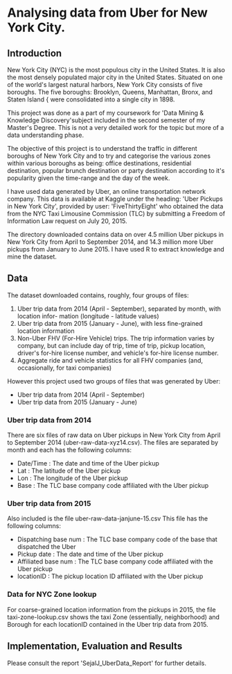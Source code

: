 # Analysing data from Uber for New York City.

## Introduction
New York City (NYC) is the most populous city in the United States. It is also the most
densely populated major city in the United States. Situated on one of the world's largest
natural harbors, New York City consists of five boroughs. The five boroughs: Brooklyn, Queens,
Manhattan, Bronx, and Staten Island { were consolidated into a single city in 1898.

This project was done as a part of my coursework for 'Data Mining & Knowledge Discovery'subject 
included in the second semester of my Master's Degree. This is not a very detailed work for the topic
but more of a data understanding phase.

The objective of this project is to understand the traffic in different boroughs of New York
City and to try and categorise the various zones within various boroughs as being: office
destinations, residential destination, popular brunch destination or party destination according
to it's popularity given the time-range and the day of the week.

I have used data generated by Uber, an online transportation network company. This data
is available at Kaggle under the heading: 'Uber Pickups in New York City', provided by user:
'FiveThirtyEight' who obtained the data from the NYC Taxi Limousine Commission (TLC)
by submitting a Freedom of Information Law request on July 20, 2015.

The directory downloaded contains data on over 4.5 million Uber pickups in New York City
from April to September 2014, and 14.3 million more Uber pickups from January to June 2015.
I have used R to extract knowledge and mine the dataset.

## Data
The dataset downloaded contains, roughly, four groups of files:
1. Uber trip data from 2014 (April - September), separated by month, with location infor-
mation (longitude - latitude values)
2. Uber trip data from 2015 (January - June), with less fine-grained location information
3. Non-Uber FHV (For-Hire Vehicle) trips. The trip information varies by company, but
can include day of trip, time of trip, pickup location, driver's for-hire license number, and
vehicle's for-hire license number.
4. Aggregate ride and vehicle statistics for all FHV companies (and, occasionally, for taxi
companies)

However this project used two groups of files that was generated by Uber:
* Uber trip data from 2014 (April - September)
* Uber trip data from 2015 (January - June)

### Uber trip data from 2014
There are six files of raw data on Uber pickups in New York City from April to September
2014 (uber-raw-data-xyz14.csv). The files are separated by month and each has the following
columns:
* Date/Time : The date and time of the Uber pickup
* Lat : The latitude of the Uber pickup
* Lon : The longitude of the Uber pickup
* Base : The TLC base company code affiliated with the Uber pickup

### Uber trip data from 2015
Also included is the file uber-raw-data-janjune-15.csv This file has the following columns:
* Dispatching base num : The TLC base company code of the base that dispatched the
Uber
* Pickup date : The date and time of the Uber pickup
* Affiliated base num : The TLC base company code affiliated with the Uber pickup
* locationID : The pickup location ID affiliated with the Uber pickup

### Data for NYC Zone lookup
For coarse-grained location information from the pickups in 2015, the file taxi-zone-lookup.csv
shows the taxi Zone (essentially, neighborhood) and Borough for each locationID contained in
the Uber trip data from 2015.

## Implementation, Evaluation and Results
Please consult the report 'SejalJ_UberData_Report' for further details. 

